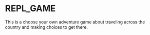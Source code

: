 # REPL_GAME

This is a choose your own adventure game about traveling across the country and making choices to get there.  
